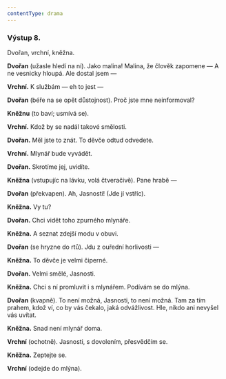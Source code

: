 ```yaml
---
contentType: drama
---
```


<section>

### Výstup 8.

Dvořan, vrchní, kněžna.

**Dvořan** (užasle hledí na ní). Jako malina! Malina, že člověk zapomene — A ne vesnicky hloupá. Ale dostal jsem —

**Vrchní.** K službám — eh to jest —

**Dvořan** (béře na se opět důstojnost). Proč jste mne neinformoval?

**Kněžnu** (to baví; usmívá se).

**Vrchní.** Kdož by se nadál takové smělosti.

**Dvořan.** Měl jste to znát. To děvče odtud odvedete.

**Vrchní.** Mlynář bude vyvádět.

**Dvořan.** Skrotíme jej, uvidíte.

**Kněžna** (vstupujíc na lávku, volá čtveračivě). Pane hrabě —

**Dvořan** (překvapen). Ah, Jasnosti! (Jde jí vstříc). 

**Kněžna.** Vy tu?

**Dvořan.** Chci vidět toho zpurného mlynáře. 

**Kněžna.** A seznat zdejší modu v obuvi. 

**Dvořan** (se hryzne do rtů). Jdu z ouřední horlivosti —

**Kněžna.** To děvče je velmi čiperné. 

**Dvořan.** Velmi smělé, Jasnosti. 

**Kněžna.** Chci s ní promluvit i s mlynářem. Podívám se do mlýna.

**Dvořan** (kvapně). To není možná, Jasnosti, to není možná. Tam za tím prahem, kdož ví, co by vás čekalo, jaká odvážlivost. Hle, nikdo ani nevyšel vás uvítat.

**Kněžna.** Snad není mlynář doma.

**Vrchní** (ochotně). Jasnosti, s dovolením, přesvědčím se.

**Kněžna.** Zeptejte se.

**Vrchní** (odejde do mlýna).

</section>
